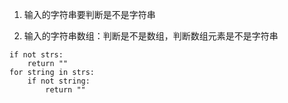 1. 输入的字符串要判断是不是字符串


2. 输入的字符串数组：判断是不是数组，判断数组元素是不是字符串

```
if not strs:
    return ""
for string in strs:
    if not string:
        return ""
```

